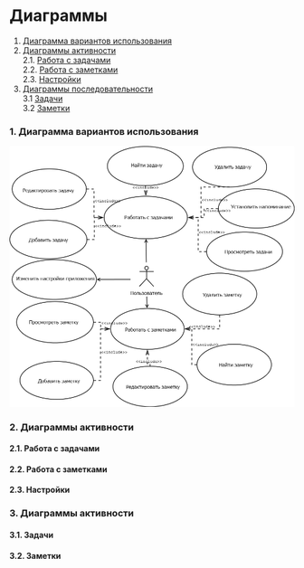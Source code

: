 # Диаграммы

1. [Диаграмма вариантов использования](#1) <br>
2. [Диаграммы активности](#2) <br>
  2.1. [Работа с задачами](#2.1) <br>
  2.2. [Работа с заметками](#2.2) <br>
  2.3. [Настройки](#2.3) <br>
3. [Диаграммы последовательности](#3.) <br>
  3.1 [Задачи](#3.1) <br>
  3.2 [Заметки](#3.2) <br>

### 1. Диаграмма вариантов использования <a name="1"></a>  
![4](https://github.com/AndrewNaumenko/Busy-day/blob/master/Диаграммы/Диаграмма%20вариантов%20использования/Диаграмма%20вариантов%20использования.png)  

### 2. Диаграммы активности <a name="2"></a>
#### 2.1. Работа с задачами <a name="2.1"></a>

#### 2.2. Работа с заметками <a name="2.1"></a>

#### 2.3. Настройки <a name="2.1"></a>


### 3. Диаграммы активности <a name="2"></a>
#### 3.1. Задачи <a name="2.1"></a>

#### 3.2. Заметки <a name="2.1"></a>



